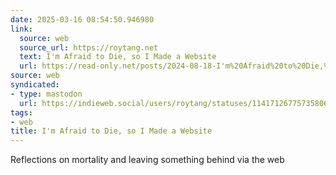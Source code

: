 ```yaml
---
date: 2025-03-16 08:54:50.946980
link:
  source: web
  source_url: https://roytang.net
  text: I'm Afraid to Die, so I Made a Website
  url: https://read-only.net/posts/2024-08-18-I'm%20Afraid%20to%20Die,%20So%20I%20Made%20A%20Website.html
source: web
syndicated:
- type: mastodon
  url: https://indieweb.social/users/roytang/statuses/114171267757358064
tags:
- web
title: I'm Afraid to Die, so I Made a Website
---
```


Reflections on mortality and leaving something behind via the web